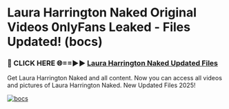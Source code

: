 # Laura Harrington Naked Original Videos 0nlyFans Leaked - Files Updated! (bocs)

<h3>🔴 CLICK HERE 🌐==►► <a href="https://tinyurl.com/up5wt9bj" rel="nofollow">Laura Harrington Naked Updated Files</a></h3>

Get Laura Harrington Naked and all content. Now you can access all videos and pictures of Laura Harrington Naked. New Updated Files 2025!

[![bocs](https://i.imgur.com/ABiUzMV.gif)](https://tinyurl.com/up5wt9bj)
